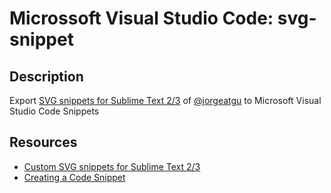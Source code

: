 # Microssoft Visual Studio Code: svg-snippet

## Description
Export [SVG snippets for Sublime Text 2/3](https://github.com/jorgeatgu/SVG-Snippets ) of [@jorgeatgu](https://twitter.com/jorgeATGU ) to Microsoft Visual Studio Code Snippets

## Resources
- [Custom SVG snippets for Sublime Text 2/3]( https://github.com/jorgeatgu/SVG-Snippets )
- [Creating a Code Snippet]( https://msdn.microsoft.com/en-us/library/ms165394.aspx )
